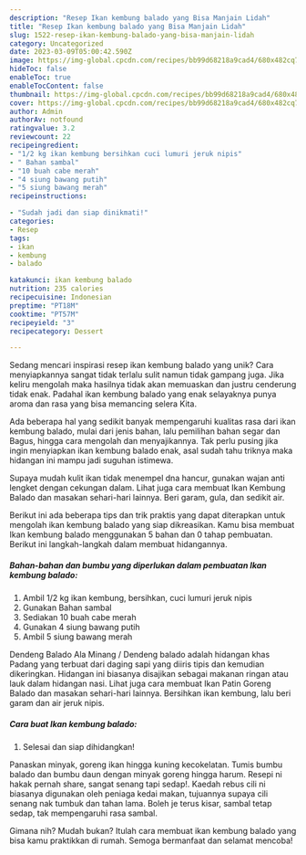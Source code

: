 ```yaml
---
description: "Resep Ikan kembung balado yang Bisa Manjain Lidah"
title: "Resep Ikan kembung balado yang Bisa Manjain Lidah"
slug: 1522-resep-ikan-kembung-balado-yang-bisa-manjain-lidah
category: Uncategorized
date: 2023-03-09T05:00:42.590Z
image: https://img-global.cpcdn.com/recipes/bb99d68218a9cad4/680x482cq70/ikan-kembung-balado-foto-resep-utama.jpg
hideToc: false
enableToc: true
enableTocContent: false
thumbnail: https://img-global.cpcdn.com/recipes/bb99d68218a9cad4/680x482cq70/ikan-kembung-balado-foto-resep-utama.jpg
cover: https://img-global.cpcdn.com/recipes/bb99d68218a9cad4/680x482cq70/ikan-kembung-balado-foto-resep-utama.jpg
author: Admin
authorAv: notfound
ratingvalue: 3.2
reviewcount: 22
recipeingredient:
- "1/2 kg ikan kembung bersihkan cuci lumuri jeruk nipis"
- " Bahan sambal"
- "10 buah cabe merah"
- "4 siung bawang putih"
- "5 siung bawang merah"
recipeinstructions:

- "Sudah jadi dan siap dinikmati!"
categories:
- Resep
tags:
- ikan
- kembung
- balado

katakunci: ikan kembung balado 
nutrition: 235 calories
recipecuisine: Indonesian
preptime: "PT18M"
cooktime: "PT57M"
recipeyield: "3"
recipecategory: Dessert

---
```





Sedang mencari inspirasi resep ikan kembung balado yang unik? Cara menyiapkannya sangat tidak terlalu sulit namun tidak gampang juga. Jika keliru mengolah maka hasilnya tidak akan memuaskan dan justru cenderung tidak enak. Padahal ikan kembung balado yang enak selayaknya punya aroma dan rasa yang bisa memancing selera Kita.





Ada beberapa hal yang sedikit banyak mempengaruhi kualitas rasa dari ikan kembung balado, mulai dari jenis bahan, lalu pemilihan bahan segar dan Bagus, hingga cara mengolah dan menyajikannya. Tak perlu pusing jika ingin menyiapkan ikan kembung balado enak,      asal sudah tahu triknya maka hidangan ini mampu jadi suguhan istimewa.














Supaya mudah kulit ikan tidak menempel dna hancur, gunakan wajan anti lengket dengan cekungan dalam. Lihat juga cara membuat Ikan Kembung Balado dan masakan sehari-hari lainnya. Beri garam, gula, dan sedikit air.






Berikut ini ada beberapa tips dan trik praktis yang dapat diterapkan untuk mengolah ikan kembung balado yang siap dikreasikan. Kamu bisa membuat Ikan kembung balado menggunakan 5 bahan dan 0 tahap pembuatan. Berikut ini langkah-langkah dalam membuat hidangannya.

<!--inarticleads1-->

##### Bahan-bahan dan bumbu yang diperlukan dalam pembuatan Ikan kembung balado:

1. Ambil 1/2 kg ikan kembung, bersihkan, cuci lumuri jeruk nipis
1. Gunakan  Bahan sambal
1. Sediakan 10 buah cabe merah
1. Gunakan 4 siung bawang putih
1. Ambil 5 siung bawang merah


Dendeng Balado Ala Minang / Dendeng balado adalah hidangan khas Padang yang terbuat dari daging sapi yang diiris tipis dan kemudian dikeringkan. Hidangan ini biasanya disajikan sebagai makanan ringan atau lauk dalam hidangan nasi. Lihat juga cara membuat Ikan Patin Goreng Balado dan masakan sehari-hari lainnya. Bersihkan ikan kembung, lalu beri garam dan air jeruk nipis. 

<!--inarticleads2-->

##### Cara buat Ikan kembung balado:


1. Selesai dan siap dihidangkan!

Panaskan minyak, goreng ikan hingga kuning kecokelatan. Tumis bumbu balado dan bumbu daun dengan minyak goreng hingga harum. Resepi ni hakak pernah share, sangat senang tapi sedap!. Kaedah rebus cili ni biasanya digunakan oleh peniaga kedai makan, tujuannya supaya cili senang nak tumbuk dan tahan lama. Boleh je terus kisar, sambal tetap sedap, tak mempengaruhi rasa sambal. 

Gimana nih? Mudah bukan? Itulah cara membuat ikan kembung balado yang bisa kamu praktikkan di rumah. Semoga bermanfaat dan selamat mencoba!
